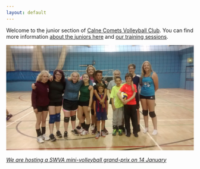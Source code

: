 ```yaml
---
layout: default
---
```


Welcome to the junior section of [Calne Comets Volleyball Club](http://www.calnecomets.co.uk/). You can find more information [about the juniors here](/about.html) and [our training sessions](/training.html).

![Current squad](/images/IMG_20150904_200637543.jpg "The juniors at the start of the 2015/16 season")

*[We are hosting a SWVA mini-volleyball grand-prix on 14 January](http://calnecomets.co.uk/swva-mini-volleyball-grand-prix)*
